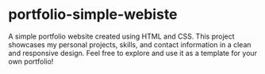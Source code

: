 # portfolio-simple-webiste
A simple portfolio website created using HTML and CSS. This project showcases my personal projects, skills, and contact information in a clean and responsive design. Feel free to explore and use it as a template for your own portfolio!

